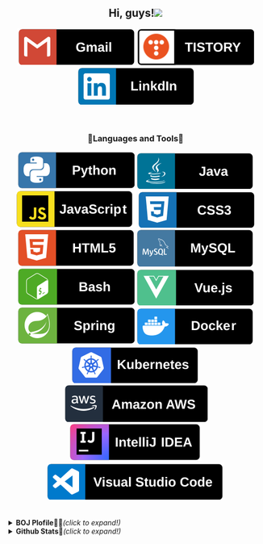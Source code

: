 <!--
### Hi there 👋

**Kim-SuBin/Kim-SuBin** is a ✨ _special_ ✨ repository because its `README.md` (this file) appears on your GitHub profile.

Here are some ideas to get you started:

- 🔭 I’m currently working on ...
- 🌱 I’m currently learning ...
- 👯 I’m looking to collaborate on ...
- 🤔 I’m looking for help with ...
- 💬 Ask me about ...
- 📫 How to reach me: ...
- 😄 Pronouns: ...
- ⚡ Fun fact: ...
-->



<div align="center">
  <h2>Hi, guys!<img src="https://media.giphy.com/media/hvRJCLFzcasrR4ia7z/giphy.gif" width="25px"></h2>
<!--   <h3>I'm Subin🐰, a goal-oriented and passionate.<br />
  I’m currently learning Spring.😎
  </h3><br /> -->
  
   [![Gmail Badge](./svg/social/gmail.svg)](mailto:2504sb@gmail.com)
  <a href="https://subin-0320.tistory.com/"><img src="./svg/social/tistory.svg" alt="subin's blog" /></a>
  <a href="https://www.linkedin.com/in/subin-kim-4933401ab/"><img src="./svg/social/linkedin.svg" alt="subin's linkedin" /></a>
  <!-- <a herf="https://www.youtube.com/channel/UCerox7diybjCKTNXfrqN-7g"><img src="./svg/streaming/youtube.svg" alt="subin's youtube" /></a> -->
</div>

<br />
<!-- <div align="center">

  ![Profile views](https://gpvc.arturio.dev/Kim-SuBin)

</div> -->

<!-- <br /> -->

<!-- --- -->

<!-- <br /> -->

<div align="center">

<h3>💙Languages and Tools💙</h3>

<img src="./svg/dev/languages/python.svg" alt="python" />
<img src="./svg/dev/languages/java.svg" alt="java" />
<img src="./svg/dev/languages/javascript.svg" alt="javascript" />
<img src="./svg/dev/languages/css3.svg" alt="css3" />
<img src="./svg/dev/languages/html5.svg" alt="html5" />
<!-- <img src="./svg/dev/library/jquery.svg" alt="jquery" /> -->
<img src="./svg/dev/system/mysql.svg" alt="mysql" />
<img src="./svg/dev/languages/gnubash.svg" alt="gnubash" />
<!-- <img src="./svg/dev/library/bootstrap.svg" alt="bootstrap" /> -->
<img src="./svg/dev/framework/vue-dot-js.svg" alt="vue.js" />
<img src="./svg/dev/framework/spring.svg" alt="spring" />
<img src="./svg/dev/platform/docker.svg" alt="docker" />
<img src="./svg/dev/platform/kubernetes.svg" alt="kubernetes" />
<img src="./svg/dev/service/amazonaws.svg" alt="amazonaws" />
<!-- <img src="./svg/dev/tool/figma.svg" alt="figma" /> -->
<img src="./svg/dev/tool/intellijidea.svg" alt="intelliJ" />
<img src="./svg/dev/tool/visualstudiocode.svg" alt="VScode" />
<!-- <img src="./svg/dev/tool/pycharm.svg" alt="pyCharm" /> -->

</div>

<br />
<br />

<details>
<summary><b>BOJ Plofile👩‍💻</b><i>(click to expand!)</i></summary>

[![Solved.ac프로필](http://mazassumnida.wtf/api/v2/generate_badge?boj=2504sb)](https://solved.ac/2504sb)

</details>

<details>
<summary><b>Github Stats🐤</b><i>(click to expand!)</i></summary>
  
[![Anurag's github stats](https://github-readme-stats.vercel.app/api?username=Kim-SuBin)](https://github.com/anuraghazra/github-readme-stats)

</details>


<!--
자주 안쓰는건 빼두자 :D
<img src="./svg/dev/languages/c.svg" alt="c" />
<img src="./svg/dev/languages/cplusplus.svg" alt="cpp" />
<img src="./svg/dev/library/thymeleaf.svg" alt="thymleaf" />
<img src="./svg/dev/system/h2.svg" alt="h2" />
<img src="./svg/dev/framework/django.svg" alt="django" />

<h3> My favorite Repositories </h3>

<a href="https://github.com/Kim-SuBin/TIL">
  <img align="left" src="https://github-readme-stats.vercel.app/api/pin/?username=Kim-SuBin&repo=TIL&theme=vue&show_icons=true" />
</a>
-->
